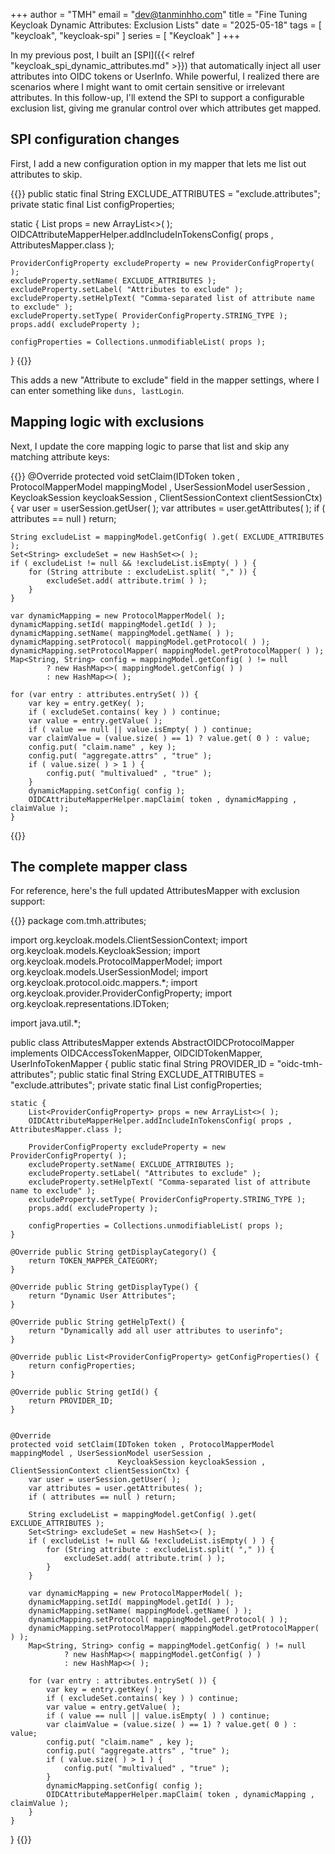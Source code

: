 +++
author = "TMH"
email = "dev@tanminhho.com"
title = "Fine Tuning Keycloak Dynamic Attributes: Exclusion Lists"
date = "2025-05-18"
tags = [
    "keycloak", "keycloak-spi"
]
series = [
	"Keycloak"
]
+++

In my previous post, I built an [SPI]({{< relref "keycloak_spi_dynamic_attributes.md" >}}) that automatically inject all user
attributes into OIDC tokens or UserInfo. While powerful, I realized there are scenarios where I might want to omit
certain sensitive or irrelevant attributes. In this follow-up, I'll extend the SPI to support a configurable exclusion
list, giving me granular control over which attributes get mapped.

## SPI configuration changes

First, I add a new configuration option in my mapper that lets me list out attributes to skip.

{{<highlight java>}}
public static final String EXCLUDE_ATTRIBUTES = "exclude.attributes";
private static final List<ProviderConfigProperty> configProperties;

static {
	List<ProviderConfigProperty> props = new ArrayList<>( );
	OIDCAttributeMapperHelper.addIncludeInTokensConfig( props , AttributesMapper.class );

	ProviderConfigProperty excludeProperty = new ProviderConfigProperty( );
	excludeProperty.setName( EXCLUDE_ATTRIBUTES );
	excludeProperty.setLabel( "Attributes to exclude" );
	excludeProperty.setHelpText( "Comma-separated list of attribute name to exclude" );
	excludeProperty.setType( ProviderConfigProperty.STRING_TYPE );
	props.add( excludeProperty );

	configProperties = Collections.unmodifiableList( props );
}
{{</highlight>}}

This adds a new "Attribute to exclude" field in the mapper settings, where I can enter something like `duns, lastLogin`.

## Mapping logic with exclusions

Next, I update the core mapping logic to parse that list and skip any matching attribute keys:

{{<highlight java>}}
@Override
protected void setClaim(IDToken token , ProtocolMapperModel mappingModel , UserSessionModel userSession ,
                        KeycloakSession keycloakSession , ClientSessionContext clientSessionCtx) {
	var user = userSession.getUser( );
	var attributes = user.getAttributes( );
	if ( attributes == null ) return;

	String excludeList = mappingModel.getConfig( ).get( EXCLUDE_ATTRIBUTES );
	Set<String> excludeSet = new HashSet<>( );
	if ( excludeList != null && !excludeList.isEmpty( ) ) {
		for (String attribute : excludeList.split( "," )) {
			excludeSet.add( attribute.trim( ) );
		}
	}

	var dynamicMapping = new ProtocolMapperModel( );
	dynamicMapping.setId( mappingModel.getId( ) );
	dynamicMapping.setName( mappingModel.getName( ) );
	dynamicMapping.setProtocol( mappingModel.getProtocol( ) );
	dynamicMapping.setProtocolMapper( mappingModel.getProtocolMapper( ) );
	Map<String, String> config = mappingModel.getConfig( ) != null
			? new HashMap<>( mappingModel.getConfig( ) )
			: new HashMap<>( );

	for (var entry : attributes.entrySet( )) {
		var key = entry.getKey( );
		if ( excludeSet.contains( key ) ) continue;
		var value = entry.getValue( );
		if ( value == null || value.isEmpty( ) ) continue;
		var claimValue = (value.size( ) == 1) ? value.get( 0 ) : value;
		config.put( "claim.name" , key );
		config.put( "aggregate.attrs" , "true" );
		if ( value.size( ) > 1 ) {
			config.put( "multivalued" , "true" );
		}
		dynamicMapping.setConfig( config );
		OIDCAttributeMapperHelper.mapClaim( token , dynamicMapping , claimValue );
	}
{{</highlight>}}

## The complete mapper class

For reference, here's the full updated AttributesMapper with exclusion support:

{{<highlight java>}}
package com.tmh.attributes;

import org.keycloak.models.ClientSessionContext;
import org.keycloak.models.KeycloakSession;
import org.keycloak.models.ProtocolMapperModel;
import org.keycloak.models.UserSessionModel;
import org.keycloak.protocol.oidc.mappers.*;
import org.keycloak.provider.ProviderConfigProperty;
import org.keycloak.representations.IDToken;

import java.util.*;

public class AttributesMapper extends AbstractOIDCProtocolMapper
		implements OIDCAccessTokenMapper, OIDCIDTokenMapper, UserInfoTokenMapper {
	public static final String PROVIDER_ID = "oidc-tmh-attributes";
	public static final String EXCLUDE_ATTRIBUTES = "exclude.attributes";
	private static final List<ProviderConfigProperty> configProperties;

	static {
		List<ProviderConfigProperty> props = new ArrayList<>( );
		OIDCAttributeMapperHelper.addIncludeInTokensConfig( props , AttributesMapper.class );

		ProviderConfigProperty excludeProperty = new ProviderConfigProperty( );
		excludeProperty.setName( EXCLUDE_ATTRIBUTES );
		excludeProperty.setLabel( "Attributes to exclude" );
		excludeProperty.setHelpText( "Comma-separated list of attribute name to exclude" );
		excludeProperty.setType( ProviderConfigProperty.STRING_TYPE );
		props.add( excludeProperty );

		configProperties = Collections.unmodifiableList( props );
	}

	@Override public String getDisplayCategory() {
		return TOKEN_MAPPER_CATEGORY;
	}

	@Override public String getDisplayType() {
		return "Dynamic User Attributes";
	}

	@Override public String getHelpText() {
		return "Dynamically add all user attributes to userinfo";
	}

	@Override public List<ProviderConfigProperty> getConfigProperties() {
		return configProperties;
	}

	@Override public String getId() {
		return PROVIDER_ID;
	}


	@Override
	protected void setClaim(IDToken token , ProtocolMapperModel mappingModel , UserSessionModel userSession ,
	                        KeycloakSession keycloakSession , ClientSessionContext clientSessionCtx) {
		var user = userSession.getUser( );
		var attributes = user.getAttributes( );
		if ( attributes == null ) return;

		String excludeList = mappingModel.getConfig( ).get( EXCLUDE_ATTRIBUTES );
		Set<String> excludeSet = new HashSet<>( );
		if ( excludeList != null && !excludeList.isEmpty( ) ) {
			for (String attribute : excludeList.split( "," )) {
				excludeSet.add( attribute.trim( ) );
			}
		}

		var dynamicMapping = new ProtocolMapperModel( );
		dynamicMapping.setId( mappingModel.getId( ) );
		dynamicMapping.setName( mappingModel.getName( ) );
		dynamicMapping.setProtocol( mappingModel.getProtocol( ) );
		dynamicMapping.setProtocolMapper( mappingModel.getProtocolMapper( ) );
		Map<String, String> config = mappingModel.getConfig( ) != null
				? new HashMap<>( mappingModel.getConfig( ) )
				: new HashMap<>( );

		for (var entry : attributes.entrySet( )) {
			var key = entry.getKey( );
			if ( excludeSet.contains( key ) ) continue;
			var value = entry.getValue( );
			if ( value == null || value.isEmpty( ) ) continue;
			var claimValue = (value.size( ) == 1) ? value.get( 0 ) : value;
			config.put( "claim.name" , key );
			config.put( "aggregate.attrs" , "true" );
			if ( value.size( ) > 1 ) {
				config.put( "multivalued" , "true" );
			}
			dynamicMapping.setConfig( config );
			OIDCAttributeMapperHelper.mapClaim( token , dynamicMapping , claimValue );
		}
	}
}
{{</highlight>}}
